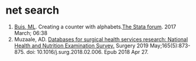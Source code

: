 # net search

1. [Buis, ML](http://www.maartenbuis.nl). Creating a counter with alphabets.[The Stata forum](https://www.statalist.org/forums/forum/general-stata-discussion/general/1380433-creating-a-counter-with-alphabets). 2017 March; 06:38  
2. Muzaale, AD. [Databases for surgical health services research: National Health and Nutrition Examination Survey](https://github.com/jhustata/book/blob/main/nhanes.muzaale.pdf)[.](ph340.600passcodes.pdf) Surgery 2019 May;165(5):873-875.  doi: 10.1016/j.surg.2018.02.006. Epub 2018 Apr 27.

